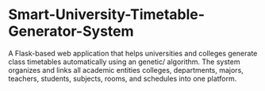 # Smart-University-Timetable-Generator-System
A Flask-based web application that helps universities and colleges generate class timetables automatically using an genetic/ algorithm. The system organizes and links all academic entities colleges, departments, majors, teachers, students, subjects, rooms, and schedules into one platform.
